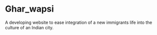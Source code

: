 # Ghar_wapsi
A developing website to ease integration of a new immigrants life into the culture of an Indian city.
